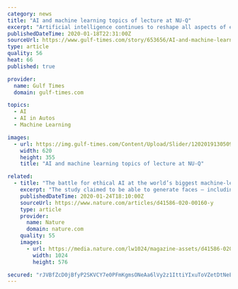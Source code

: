 ```yaml
---
category: news
title: "AI and machine learning topics of lecture at NU-Q"
excerpt: "Artificial intelligence continues to reshape all aspects of everyday life. From driverless cars and supermarkets with no cashiers to factory automation and e-learning, the rollout of machine-driven data and automated processes are redefining how the world operates, especially across the media industry. Senior explained that machine learning is ..."
publishedDateTime: 2020-01-18T22:31:00Z
sourceUrl: https://www.gulf-times.com/story/653656/AI-and-machine-learning-topics-of-lecture-at-NU-Q
type: article
quality: 56
heat: 66
published: true

provider:
  name: Gulf Times
  domain: gulf-times.com

topics:
  - AI
  - AI in Autos
  - Machine Learning

images:
  - url: https://img.gulf-times.com/Content/Upload/Slider/120201913050956207162.jpg
    width: 620
    height: 355
    title: "AI and machine learning topics of lecture at NU-Q"

related:
  - title: "The battle for ethical AI at the world’s biggest machine-learning conference"
    excerpt: "The study claimed to be able to generate faces — including aspects of a person’s age, gender and ethnicity — on the basis of voices. Machine-learning scientists criticized it on Twitter as being transphobic and pseudoscientific. One solution could be to introduce ethical review at conferences. NeurIPS 2019 included for the first time a ..."
    publishedDateTime: 2020-01-24T18:10:00Z
    sourceUrl: https://www.nature.com/articles/d41586-020-00160-y
    type: article
    provider:
      name: Nature
      domain: nature.com
    quality: 55
    images:
      - url: https://media.nature.com/lw1024/magazine-assets/d41586-020-00160-y/d41586-020-00160-y_17582428.jpg
        width: 1024
        height: 576

secured: "rJVBfZcD0jBfyP2SKVCY7e0PFmKgmsONeAa6lVy2z1IttiYIxuToVZetDtNeEcUAECn1lmlk9n7KiYEzraxCL93EHDjWD0CxOY8Wr8g6rqm+ykOndovXk0gSL+tmdfhO2XkdfiWRHKixiaLJ2Px6RQ1D3bQ3NEY+QhLXWaiXz+Uq8iJsKzdj3X3KNFdrvfd/RcVvqrkv45LVBdjljRNVfEFeHaym8lSa7hNjwI1Z3KWhi4zmaA0yktwoyo3xUTxeshAyNz9TkYwAJ5H0cU/QkU+wmpBrS5/XakNqt1EHgGAD0hAQrQ9e9EPrj/Appq2rXHYVySxFL7xV5STWMauLOPqCD0raHjGXY5qvxLDFHpLPKSidt1XMdHG6Teh6Mhxil1XCe2KVKhT8Es3TvhpEPmWSukOXEh4B5yOsPE1lWQrNJ14vGoOx2/qluJV8qCE7fTB2Nn9u7FZdbdVA8c8+iw==;u4SGnvWPewq7B/UDMw0wbQ=="
---
```


